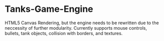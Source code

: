 Tanks-Game-Engine
==================

HTML5 Canvas Rendering, but the engine needs to be rewritten due to the neccessity of further modularity.
Currently supports mouse controls, bullets, tank objects, collision with borders, and textures.

